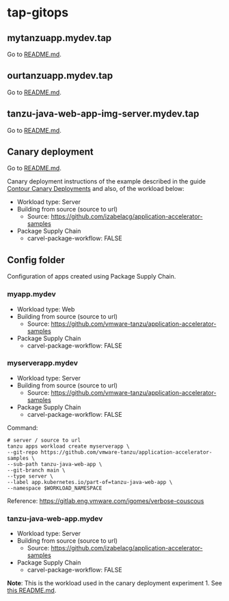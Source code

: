 # tap-gitops

## mytanzuapp.mydev.tap

Go to [README.md](mytanzuapp.mydev.tap/README.md).

## ourtanzuapp.mydev.tap

Go to [README.md](ourtanzuapp.mydev.tap/README.md).

## tanzu-java-web-app-img-server.mydev.tap

Go to [README.md](tanzu-java-web-app-img-server.mydev.tap/README.md).

## Canary deployment

Go to [README.md](canary/README.md).

Canary deployment instructions of the example described in the guide [Contour Canary Deployments](https://docs.flagger.app/tutorials/contour-progressive-delivery)
and also, of the workload below:

* Workload type: Server
* Building from source (source to url)
  * Source: https://github.com/izabelacg/application-accelerator-samples
* Package Supply Chain
  * carvel-package-workflow: FALSE

## Config folder

Configuration of apps created using Package Supply Chain.

### myapp.mydev

* Workload type: Web
* Building from source (source to url)
  * Source: https://github.com/vmware-tanzu/application-accelerator-samples
* Package Supply Chain
  * carvel-package-workflow: FALSE

### myserverapp.mydev

* Workload type: Server
* Building from source (source to url)
  * Source: https://github.com/vmware-tanzu/application-accelerator-samples
* Package Supply Chain
  * carvel-package-workflow: FALSE

Command:

```shell
# server / source to url
tanzu apps workload create myserverapp \
--git-repo https://github.com/vmware-tanzu/application-accelerator-samples \
--sub-path tanzu-java-web-app \
--git-branch main \
--type server \
--label app.kubernetes.io/part-of=tanzu-java-web-app \
--namespace $WORKLOAD_NAMESPACE
```

Reference: https://gitlab.eng.vmware.com/igomes/verbose-couscous

### tanzu-java-web-app.mydev

* Workload type: Server
* Building from source (source to url)
  * Source: https://github.com/izabelacg/application-accelerator-samples
* Package Supply Chain
  * carvel-package-workflow: FALSE

**Note**: This is the workload used in the canary deployment experiment 1. See [this README.md](canary/README.md).